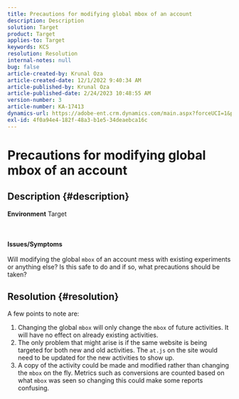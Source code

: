 ```yaml
---
title: Precautions for modifying global mbox of an account
description: Description
solution: Target
product: Target
applies-to: Target
keywords: KCS
resolution: Resolution
internal-notes: null
bug: false
article-created-by: Krunal Oza
article-created-date: 12/1/2022 9:40:34 AM
article-published-by: Krunal Oza
article-published-date: 2/24/2023 10:48:55 AM
version-number: 3
article-number: KA-17413
dynamics-url: https://adobe-ent.crm.dynamics.com/main.aspx?forceUCI=1&pagetype=entityrecord&etn=knowledgearticle&id=0ee0562d-5c71-ed11-9561-6045bd006a22
exl-id: 4f0a94e4-182f-48a3-b1e5-34deaebca16c
---
```

# Precautions for modifying global mbox of an account

## Description {#description}

<b>Environment</b>
Target
<br><br> <br><br><b>Issues/Symptoms</b><br><br>Will modifying the global `mbox` of an account mess with existing experiments or anything else? Is this safe to do and if so, what precautions should be taken?<br>

## Resolution {#resolution}


A few points to note are:

1. Changing the global `mbox` will only change the `mbox` of future activities. It will have no effect on already existing activities.
2. The only problem that might arise is if the same website is being targeted for both new and old activities. The `at.js` on the site would need to be updated for the new activities to show up.
3. A copy of the activity could be made and modified rather than changing the `mbox` on the fly. Metrics such as conversions are counted based on what `mbox` was seen so changing this could make some reports confusing.
